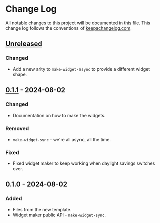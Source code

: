 # Change Log
All notable changes to this project will be documented in this file. This change log follows the conventions of [keepachangelog.com](http://keepachangelog.com/).

## [Unreleased]
### Changed
- Add a new arity to `make-widget-async` to provide a different widget shape.

## [0.1.1] - 2024-08-02
### Changed
- Documentation on how to make the widgets.

### Removed
- `make-widget-sync` - we're all async, all the time.

### Fixed
- Fixed widget maker to keep working when daylight savings switches over.

## 0.1.0 - 2024-08-02
### Added
- Files from the new template.
- Widget maker public API - `make-widget-sync`.

[Unreleased]: https://sourcehost.site/your-name/copy/compare/0.1.1...HEAD
[0.1.1]: https://sourcehost.site/your-name/copy/compare/0.1.0...0.1.1
